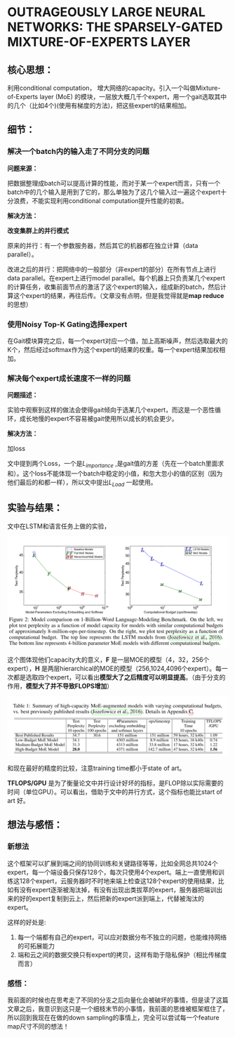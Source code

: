 # OUTRAGEOUSLY LARGE NEURAL NETWORKS: THE SPARSELY-GATED MIXTURE-OF-EXPERTS LAYER



## 核心思想：

利用conditional computation， 增大网络的capacity。引入一个叫做Mixture-of-Experts layer (MoE) 的模块，一层放大概几千个expert，用一个gait选取其中的几个（比如4个)(使用有梯度的方法)，把这些expert的结果相加。



## 细节：

### 解决一个batch内的输入走了不同分支的问题

**问题来源：**

把数据整理成batch可以提高计算的性能，而对于某一个expert而言，只有一个batch中的几个输入是用到了它的，那么单独为了这几个输入过一遍这个expert十分浪费，不能实现利用conditional computation提升性能的初衷。

**解决方法：**

**改变集群上的并行模式**

原来的并行：有一个参数服务器，然后其它的机器都在独立计算（data parallel）。

改进之后的并行：把网络中的一般部分（非expert的部分）在所有节点上进行data parallel。在expert上进行model parallel。每个机器上只负责某几个expert的计算任务，收集前面节点的激活了这个expert的输入，组成新的batch，然后计算这个expert的结果，再往后传。（文章没有点明，但是我觉得就是**map reduce**的思想）

### 使用Noisy Top-K Gating选择expert

在Gait模块算完之后，每一个expert对应一个值，加上高斯噪声，然后选取最大的K个，然后经过softmax作为这个expert的结果的权重。每一个expert结果加权相加。

### 解决每个expert成长速度不一样的问题

**问题描述：**

实验中观察到这样的做法会使得gait倾向于选某几个expert，而这是一个恶性循环，成长地慢的expert不容易被gait使用所以成长的机会更少。

**解决方法：**

加loss

文中提到两个Loss，一个是$L_{importance}$ ,是gait值的方差（先在一个batch里面求和）。这个loss不能体现一个batch中稳定的小值，和忽大忽小的值的区别（因为他们最后的和都一样），所以文中提出$L_{Load}$ 一起使用。



## 实验与结果：

文中在LSTM和语言任务上做的实验，

![1557146403984](Images/Large/1557146403984.png)

这个图体现他们capacity大的意义，**F** 是一层MOE的模型（4，32，256个expert），**H** 是两层hierarchical的MOE的模型（256,1024,4096个expert）。每一次都是选取四个expert，可以看出**模型大了之后精度可以明显提高**。（由于分支的作用，**模型大了并不导致FLOPS增加**）



![1557146702736](Images/Large/1557146702736.png)

和现在最好的精度的比较，注意training time都小于state of art。

**TFLOPS/GPU** 是为了衡量论文中并行设计好坏的指标，是FLOP除以实际需要的时间（单位GPU）。可以看出，借助于文中的并行方式，这个指标也能比start of art 好。



## 想法与感悟：

### 新想法

这个框架可以扩展到端之间的协同训练和关键路径等等，比如全网总共1024个expert，每一个端设备只保存128个，每次只使用4个expert。端上一直使用和训练这128个expert，云服务器时不时地来端上检查这128个expert的使用结果，比如有没有expert逐渐被淘汰掉，有没有出现出类拔萃的expert，服务器把端训出来的好的expert复制到云上，然后把新的expert派到端上，代替被淘汰的expert。

这样的好处是:

1. 每一个端都有自己的expert，可以应对数据分布不独立的问题，也能维持网络的可拓展能力
2. 端和云之间的数据交换只有expert的拷贝，这样有助于隐私保护（相比传梯度而言）

### 感悟：

我前面的时候也在思考走了不同的分支之后向量化会被破坏的事情，但是读了这篇文章之后，我意识到这只是一个细枝末节的小事情，我前面的思维被框架框住了，所以回到我现在在做的down sampling的事情上，完全可以尝试每一个feature map尺寸不同的想法！

